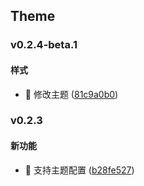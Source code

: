 ## Theme

### v0.2.4-beta.1

#### 样式
* 🎨 修改主题 ([81c9a0b0](https://atta-gitlab.xtrfr.cn/atta-team/fe/fe-arch/components/xtd-rn/commit/81c9a0b08481a610ce91bf753b19e3f1e24801d6))

### v0.2.3

#### 新功能
* 🚀 支持主题配置 ([b28fe527](https://atta-gitlab.xtrfr.cn/atta-team/fe/fe-arch/components/xtd-rn/commit/b28fe5273c4609ab514b672a75c0c4ae3b28d6c5))
